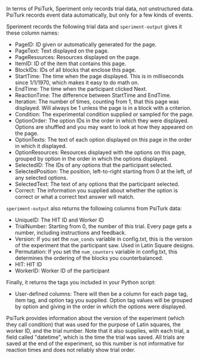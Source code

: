 In terms of PsiTurk, Speriment only records trial data, not unstructured data.
PsiTurk records event data automatically, but only for a few kinds of events.

Speriment records the following trial data and `speriment-output` gives it these column names:

- PageID: ID given or automatically generated for the page.
- PageText: Text displayed on the page.
- PageResources: Resources displayed on the page.
- ItemID: ID of the item that contains this page.
- BlockIDs: IDs of all blocks that enclose this page.
- StartTime: The time when the page displayed. This is in milliseconds since
  1/1/1970, which makes it easy to do math on.
- EndTime: The time when the participant clicked Next.
- ReactionTime: The difference between StartTime and EndTime.
- Iteration: The number of times, counting from 1, that this page was
  displayed. Will always be 1 unless the page is in a block with a criterion.
- Condition: The experimental condition supplied or sampled for the page.
- OptionOrder: The option IDs in the order in which they were displayed.
  Options are shuffled and you may want to look at how they appeared on the
  page.
- OptionTexts: The text of each option displayed on this page in the order in which it displayed.
- OptionResources: Resources displayed with the options on this page, grouped
  by option in the order in which the options displayed.
- SelectedID: The IDs of any options that the participant selected.
- SelectedPosition: The position, left-to-right starting from 0 at the left, of
  any selected options.
- SelectedText: The text of any options that the participant selected.
- Correct: The information you supplied about whether the option is correct or
  what a correct text answer will match.


`speriment-output` also returns the following columns from PsiTurk data:
- UniqueID: The HIT ID and Worker ID
- TrialNumber: Starting from 0, the number of this trial. Every page gets a
  number, including instructions and feedback.
- Version: If you set the `num_conds` variable in config.txt, this is the
  version of the experiment that the participant saw. Used in Latin Square
  designs.
- Permutation: If you set the `num_counters` variable in config.txt, this
  determines the ordering of the blocks you counterbalanced.
- HIT: HIT ID
- WorkerID: Worker ID of the participant

Finally, it returns the tags you included in your Python script:
- User-defined columns: There will then be a column for each page tag, item tag,
  and option tag you supplied. Option tag values will be grouped by option and
  giving in the order in which the options were displayed.

PsiTurk provides information about the version of the experiment (which they
call condition) that was used for the purpose of Latin squares, the worker ID,
and the trial number. Note that it also supplies, with each trial, a field
called "datetime", which is the time the trial was saved. All trials are saved
at the end of the experiment, so this number is not informative for reaction
times and does not reliably show trial order.

